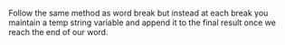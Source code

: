 Follow the same method as word break but instead at each break you maintain a temp string variable and append it to the final result once we reach the end of our word.